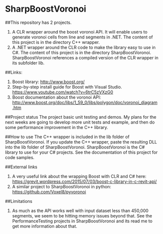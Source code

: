 # SharpBoostVoronoi

##This repository has 2 projects.

1. A CLR wrapper around the boost voronoi API. It will enable users to generate voronoi cells from line and segments in .NET. The content of this project is in the directory C++ wrapper.
2. A .NET wrapper around the CLR code to make the library easy to use in C#. The content of this project is in the directory SharpBoostVoronoi. SharpBoostVoronoi references a compiled version of the CLR wrapper in its subfolder lib. 

##Links:
 
1. Boost library: http://www.boost.org/
2. Step-by-step install guide for Boost with Visual Studio. https://www.youtube.com/watch?v=6trC5zVXzG0
3. Boost documentation about the voronoi API: http://www.boost.org/doc/libs/1_59_0/libs/polygon/doc/voronoi_diagram.htm

##Project status
The project basic unit testing and demos. My plans for the next weeks are going to develop more unit tests and example, and then do some performance improvement in the C++ library.

##How to use
The C++ wrapper is included in the lib folder of SharpBoostVoronoi. If you update the C++ wrapper, paste the resulting DLL into the lib folder of SharpBoostVoronoi.
SharpBoostVoronoi is the C# library to use for your C# projects. See the documentation of this project for code samples.


##External links
1. A very useful link about the wrapping Boost with CLR and C# here: https://grevit.wordpress.com/2015/07/03/boost-c-library-in-c-revit-api/	
2. A similar project to SharpBoostVoronoi in python: https://github.com/Voxel8/pyvoronoi

##Limitations
1. As much as the API works well with input dataset less than 450,000 segments, we seem to be hitting memory issues beyond that. See the PerformanceTesting
projects in SharpBoostVoronoi and its read me to get more information about that.


